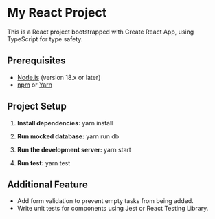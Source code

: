 # My React Project

This is a React project bootstrapped with Create React App, using TypeScript for type safety.

## Prerequisites

- [Node.js](https://nodejs.org/) (version 18.x or later)
- [npm](https://www.npmjs.com/) or [Yarn](https://yarnpkg.com/)

## Project Setup

1. **Install dependencies:**
   yarn install

2. **Run mocked database:**
   yarn run db

3. **Run the development server:**
   yarn start

4. **Run test:**
   yarn test

## Additional Feature

- Add form validation to prevent empty tasks from being added.
- Write unit tests for components using Jest or React Testing Library.
